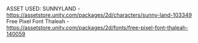 ASSET USED: 
SUNNYLAND - https://assetstore.unity.com/packages/2d/characters/sunny-land-103349
Free Pixel Font Thaleah - https://assetstore.unity.com/packages/2d/fonts/free-pixel-font-thaleah-140059